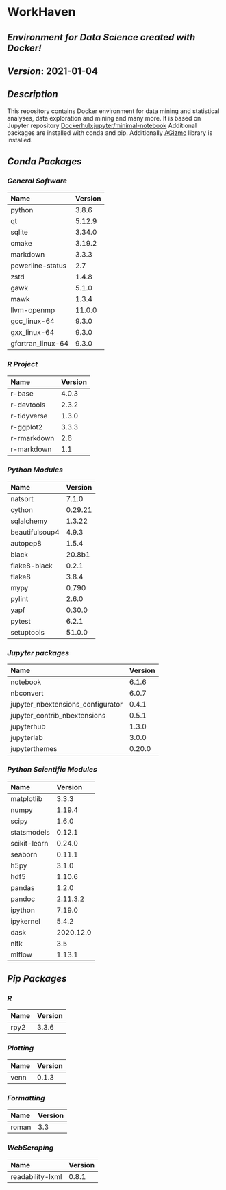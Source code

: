 
# WorkHaven

## _Environment for Data Science created with Docker!_

## _Version_: 2021-01-04

## _Description_

This repository contains Docker environment for data mining and statistical analyses, data exploration and mining and many more. It is based on Jupyter
repository
 [Dockerhub:jupyter/minimal-notebook](https://hub.docker.com/r/jupyter/minimal-notebook/)
Additional packages are installed with conda and pip.
Additionally [AGizmo](https://github.com/grzadr/agizmo) library is installed.

## _Conda Packages_

### _General Software_

|      Name      |     Version     |
|:---------------|:----------------|
|python|3.8.6|
|qt|5.12.9|
|sqlite|3.34.0|
|cmake|3.19.2|
|markdown|3.3.3|
|powerline-status|2.7|
|zstd|1.4.8|
|gawk|5.1.0|
|mawk|1.3.4|
|llvm-openmp|11.0.0|
|gcc_linux-64|9.3.0|
|gxx_linux-64|9.3.0|
|gfortran_linux-64|9.3.0|

### _R Project_

|      Name      |     Version     |
|:---------------|:----------------|
|r-base|4.0.3|
|r-devtools|2.3.2|
|r-tidyverse|1.3.0|
|r-ggplot2|3.3.3|
|r-rmarkdown|2.6|
|r-markdown|1.1|

### _Python Modules_

|      Name      |     Version     |
|:---------------|:----------------|
|natsort|7.1.0|
|cython|0.29.21|
|sqlalchemy|1.3.22|
|beautifulsoup4|4.9.3|
|autopep8|1.5.4|
|black|20.8b1|
|flake8-black|0.2.1|
|flake8|3.8.4|
|mypy|0.790|
|pylint|2.6.0|
|yapf|0.30.0|
|pytest|6.2.1|
|setuptools|51.0.0|

### _Jupyter packages_

|      Name      |     Version     |
|:---------------|:----------------|
|notebook|6.1.6|
|nbconvert|6.0.7|
|jupyter_nbextensions_configurator|0.4.1|
|jupyter_contrib_nbextensions|0.5.1|
|jupyterhub|1.3.0|
|jupyterlab|3.0.0|
|jupyterthemes|0.20.0|

### _Python Scientific Modules_

|      Name      |     Version     |
|:---------------|:----------------|
|matplotlib|3.3.3|
|numpy|1.19.4|
|scipy|1.6.0|
|statsmodels|0.12.1|
|scikit-learn|0.24.0|
|seaborn|0.11.1|
|h5py|3.1.0|
|hdf5|1.10.6|
|pandas|1.2.0|
|pandoc|2.11.3.2|
|ipython|7.19.0|
|ipykernel|5.4.2|
|dask|2020.12.0|
|nltk|3.5|
|mlflow|1.13.1|

## _Pip Packages_

### _R_

|      Name      |     Version     |
|:---------------|:----------------|
|rpy2|3.3.6|

### _Plotting_

|      Name      |     Version     |
|:---------------|:----------------|
|venn|0.1.3|

### _Formatting_

|      Name      |     Version     |
|:---------------|:----------------|
|roman|3.3|

### _WebScraping_

|      Name      |     Version     |
|:---------------|:----------------|
|readability-lxml|0.8.1|

